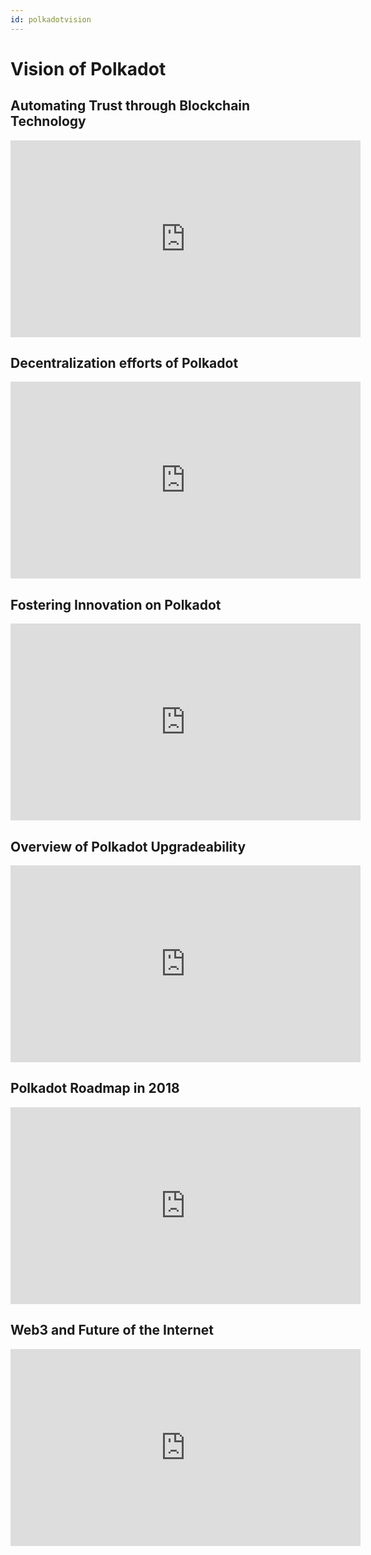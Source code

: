 ```yaml
---
id: polkadotvision
---
```


# Vision of Polkadot

## Automating Trust through Blockchain Technology

<iframe width="560" height="315" src="https://www.youtube.com/embed/w7Z9AqhbpFs" title="YouTube video player" frameborder="0" allow="accelerometer; autoplay; clipboard-write; encrypted-media; gyroscope; picture-in-picture" allowfullscreen></iframe>

## Decentralization efforts of Polkadot

<iframe width="560" height="315" src="https://www.youtube.com/embed/Zub9TCWQbf8" title="YouTube video player" frameborder="0" allow="accelerometer; autoplay; clipboard-write; encrypted-media; gyroscope; picture-in-picture" allowfullscreen></iframe>

## Fostering Innovation on Polkadot

<iframe width="560" height="315" src="https://www.youtube.com/embed/-kxswtSm6mo" title="YouTube video player" frameborder="0" allow="accelerometer; autoplay; clipboard-write; encrypted-media; gyroscope; picture-in-picture" allowfullscreen></iframe>

## Overview of Polkadot Upgradeability

<iframe width="560" height="315" src="https://www.youtube.com/embed/1Udk_oWq3VI" title="YouTube video player" frameborder="0" allow="accelerometer; autoplay; clipboard-write; encrypted-media; gyroscope; picture-in-picture" allowfullscreen></iframe>

## Polkadot Roadmap in 2018

<iframe width="560" height="315" src="https://www.youtube.com/embed/Q79jPbTcU4s" title="YouTube video player" frameborder="0" allow="accelerometer; autoplay; clipboard-write; encrypted-media; gyroscope; picture-in-picture" allowfullscreen></iframe>

## Web3 and Future of the Internet

<iframe width="560" height="315" src="https://www.youtube.com/embed/Pp5c_H5T0Ck" title="YouTube video player" frameborder="0" allow="accelerometer; autoplay; clipboard-write; encrypted-media; gyroscope; picture-in-picture" allowfullscreen></iframe>